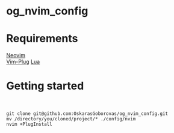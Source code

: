 # og_nvim_config

<h1>Requirements</h1>
	<a href="https://neovim.io/">Neovim</a><br>
	<a href="https://github.com/junegunn/vim-plug">Vim-Plug</a>
	<a href="https://www.lua.org/">Lua</a>

<h1>Getting started</h1><br>

	git clone git@github.com:OskarasGoborovas/og_nvim_config.git
	mv /directory/you/cloned/project/* ./config/nvim
	nvim +PlugInstall
